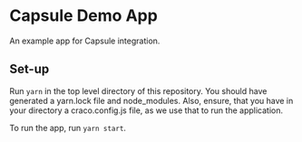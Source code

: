 # Capsule Demo App

An example app for Capsule integration.

## Set-up

Run `yarn` in the top level directory of this repository. You should have generated a yarn.lock file and node_modules. Also, ensure, that you have in your directory a craco.config.js file, as we use that to run the application.

To run the app, run `yarn start`.